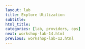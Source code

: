```yaml
---
layout: lab
title: Explore Utilization
subtitle:
html_title:
categories: [lab, providers, ops]
next: workshop-lab-14.html
previous: workshop-lab-12.html
---
```

